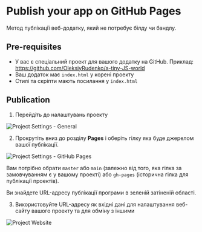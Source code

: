 # Publish your app on GitHub Pages

Метод публікації веб-додатку, який не потребує білду чи бандлу.

## Pre-requisites

- У вас є спеціальний проект для вашого додатку на GitHub.
  Приклад: https://github.com/OleksiyRudenko/a-tiny-JS-world
- Ваш додаток має `index.html` у корені проекту
- Стилі та скріпти мають посилання у `index.html`

## Publication

1. Перейдіть до налаштувань проекту

![Project Settings - General](./img/publication-0-project-settings.png)

2. Прокрутіть вниз до розділу **Pages** і оберіть гілку
   яка буде джерелом вашої публікації.

![Project Settings - GitHub Pages](./img/publication-1-github-pages-settings.png)

Вам потрібно обрати `master` або `main`
(залежно від того, яка гілка за замовчуванням є у вашому проекті)
або `gh-pages` (історична гілка для публікації проектів).

Ви знайдете URL-адресу публікації програми в зеленій затіненій області.

3. Використовуйте URL-адресу як вхідні дані для налаштування веб-сайту вашого проекту та
   для обміну з іншими
   
![Project Website](./img/publication-2-project-website.png)
 